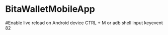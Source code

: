 # BitaWalletMobileApp

#Enable live reload on Android device
CTRL + M or adb shell input keyevent 82
